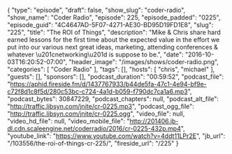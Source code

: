 {
  "type": "episode",
  "draft": false,
  "show_slug": "coder-radio",
  "show_name": "Coder Radio",
  "episode": 225,
  "episode_padded": "0225",
  "episode_guid": "4C4647AD-5F07-4271-AE30-BD95D19FD1E8",
  "slug": "225",
  "title": "The ROI of Things",
  "description": "Mike & Chris share hard earned lessons for the first time about the expected value in the effort we put into our various next great ideas, marketing, attending conferences & whatever \u201cnetworking\u201d is suppose to be.",
  "date": "2016-10-03T16:20:52-07:00",
  "header_image": "/images/shows/coder-radio.png",
  "categories": [
    "Coder Radio"
  ],
  "tags": [],
  "hosts": [
    "chris",
    "michael"
  ],
  "guests": [],
  "sponsors": [],
  "podcast_duration": "00:59:52",
  "podcast_file": "https://aphid.fireside.fm/d/1437767933/b44de5fa-47c1-4e94-bf9e-c72f8d1c8f5d/280c53bc-c724-4a1d-b059-f790dc7ca1a6.mp3",
  "podcast_bytes": 30847229,
  "podcast_chapters": null,
  "podcast_alt_file": "http://traffic.libsyn.com/jnite/cr-0225.mp3",
  "podcast_ogg_file": "http://traffic.libsyn.com/jnite/cr-0225.ogg",
  "video_file": null,
  "video_hd_file": null,
  "video_mobile_file": "http://201406.jb-dl.cdn.scaleengine.net/coderradio/2016/cr-0225-432p.mp4",
  "youtube_link": "https://www.youtube.com/watch?v=4ddt11LPr2E",
  "jb_url": "/103556/the-roi-of-things-cr-225/",
  "fireside_url": "/225"
}

